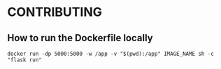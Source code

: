 # CONTRIBUTING


## How to run the Dockerfile locally

```
docker run -dp 5000:5000 -w /app -v "$(pwd):/app" IMAGE_NAME sh -c "flask run"
```
